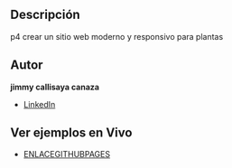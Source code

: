 ## Descripción 
p4 crear un sitio web moderno y responsivo para plantas
## Autor
**jimmy callisaya canaza**

* [LinkedIn](https://www.linkedin.com/in/jimmy-callisaya-canaza-a38192342)

## Ver ejemplos en Vivo
- [ENLACEGITHUBPAGES]()

